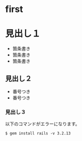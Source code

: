 first
=====

# 見出し１

- 箇条書き
- 箇条書き
- 箇条書き

## 見出し２

+ 番号つき
+ 番号つき

### 見出し３

以下のコマンドがエラーになります。

    $ gem install rails -v 3.2.13
